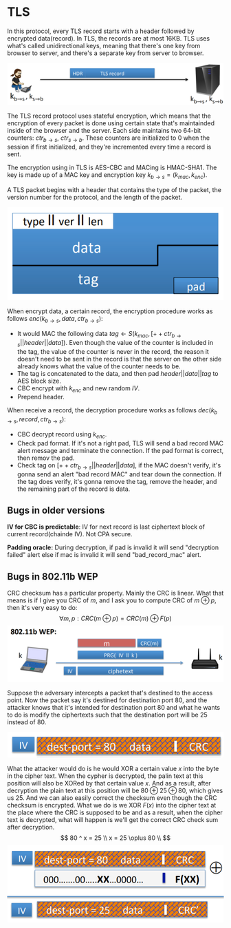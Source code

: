 # TLS

In this protocol, every TLS record starts with a header followed by encrypted data(record). In TLS, the records are at most 16KB. TLS uses what's called unidirectional keys, meaning that there's one key from browser to server, and there's a separate key from server to browser.

![1652618020005](../../img/1652618020005.png)

The TLS record protocol uses stateful encryption, which means that the encryption of every packet is done using certain state that's maintainded inside of the browser and the server. Each side maintains two 64-bit counters: $ctr_{b \to s}$, $ctr_{s \to b}$. These counters are initialized to 0 when the session if first initialized, and they're incremented every time a record is sent.

The encryption using in TLS is AES-CBC and MACing is HMAC-SHA1. The key is made up of a MAC key and encryption key $k_{b \to s} = (k_{mac}, k_{enc})$.

A TLS packet begins with a header that contains the type of the packet, the version number for the protocol, and the length of the packet.

![1652618581615](../../img/1652618581615.png)

When encrypt data, a certain record, the encryption procedure works as follows $enc(k_{b \to s}, data, ctr_{b \to s})$:

* It would MAC the following data $tag \leftarrow S(k_{mac}, [++ctr_{b \to s} || header || data])$. Even though the value of the counter is included in the tag, the value of the counter is never in the record, the reason it doesn't need to be sent in the record is that the server on the other side already knows what the value of the counter needs to be. 
* The tag is concatenated to the data, and then pad $header || data || tag$ to AES block size.
* CBC encrypt with $k_{enc}$ and new random $IV$.
* Prepend header.

When receive a record, the decryption procedure works as follows $dec(k_{b \to s}, record, ctr_{b \to s})$:

* CBC decrypt record using $k_{enc}$.
* Check pad format. If it's not a right pad, TLS will send a bad record MAC alert message and terminate the connection. If the pad format is correct, then remov the pad.
* Check tag on $[++ctr_{b \to s} || header || data]$, if the MAC doesn't verify, it's gonna send an alert "bad record MAC" and tear down the connection. If the tag does verify, it's gonna remove the tag, remove the header, and the remaining part of the record is data.

## Bugs in older versions

**IV for CBC is predictable**: IV for next record is last ciphertext block of current record(chainde IV). Not CPA secure.

**Padding oracle:** During decryption, if pad is invalid it will send "decryption failed" alert else if mac is invalid it will send "bad_record_mac" alert.

## Bugs in 802.11b WEP

CRC checksum has a particular property. Mainly the CRC is linear. What that means is if I give you CRC of $m$, and I ask you to compute CRC  of $m \oplus p$, then it's very easy to do: 
$$
\forall m, p: CRC(m \oplus p) = CRC(m) \oplus F(p)
$$
![1652620149376](../../img/1652620149376.png)

Suppose the adversary intercepts a packet that's destined to the access point. Now the packet say it's destined for destination port 80, and the attacker knows that it's intended for destination port 80 and what he wants to do is modify the ciphertexts such that the destination port will be 25 instead of 80.

![1652620684884](../../img/1652620684884.png)

 What the attacker would do is he would XOR a certain value $x$ into the byte in the cipher text. When the cypher is decrypted, the palin text at this position will also be XORed by that certain value $x$. And as a result, after decryption the plain text at this position will be $80 \oplus 25 \oplus 80$, which gives us 25. And we can also easily correct the checksum even though the CRC checksum is encrypted. What we do is we XOR $F(x)$ into the cipher text at the place where the CRC is supposed to be and as a result, when the cipher text is decrypted, what will happen is we'll get the correct CRC check sum after decryption.
$$
80 ^ x = 25 \\
x = 25 \oplus 80 \\
$$
![1652621282902](../../img/1652621282902.png)